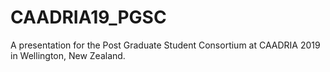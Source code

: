 # CAADRIA19_PGSC
A presentation for the Post Graduate Student Consortium at CAADRIA 2019 in Wellington, New Zealand.

